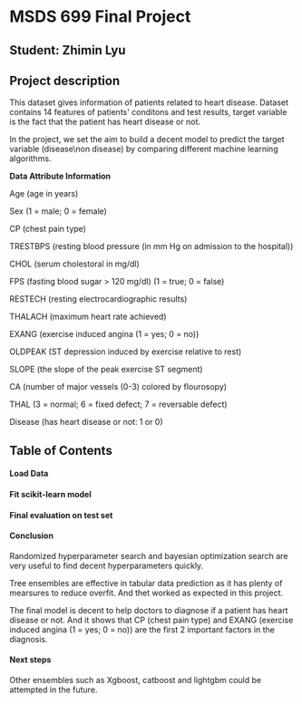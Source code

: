 # MSDS 699 Final Project

## Student: Zhimin Lyu

## Project description
This dataset gives information of patients related to heart disease. Dataset contains 14 features of patients' conditons and test results, target variable is the fact that the patient has heart disease or not. 

In the project, we set the aim to build a decent model to predict the target variable (disease\non disease) by comparing different machine learning algorithms.

<b>Data Attribute Information</b>

Age (age in years)

Sex (1 = male; 0 = female)

CP (chest pain type)

TRESTBPS (resting blood pressure (in mm Hg on admission to the hospital))

CHOL (serum cholestoral in mg/dl)

FPS (fasting blood sugar > 120 mg/dl) (1 = true; 0 = false)

RESTECH (resting electrocardiographic results)

THALACH (maximum heart rate achieved)

EXANG (exercise induced angina (1 = yes; 0 = no))

OLDPEAK (ST depression induced by exercise relative to rest)

SLOPE (the slope of the peak exercise ST segment)

CA (number of major vessels (0-3) colored by flourosopy)

THAL (3 = normal; 6 = fixed defect; 7 = reversable defect)

Disease (has heart disease or not: 1 or 0)

## Table of Contents

#### Load Data

#### Fit scikit-learn model

#### Final evaluation on test set

#### Conclusion
Randomized hyperparameter search and bayesian optimization search are very useful to find decent hyperparameters quickly.
 
Tree ensembles are effective in tabular data prediction as it has plenty of mearsures to reduce overfit. And thet worked as expected in this project. 
 
The final model is decent to help doctors to diagnose if a patient has heart disease or not.
And it shows that CP (chest pain type) and EXANG (exercise induced angina (1 = yes; 0 = no)) are the first 2 important factors in the diagnosis.
 

#### Next steps
Other ensembles such as Xgboost, catboost and lightgbm could be attempted in the future.
